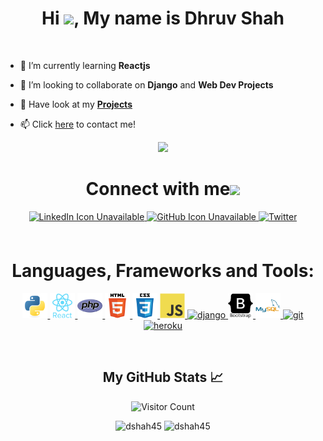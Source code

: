
<h1 align="center"> Hi <img src = "https://raw.githubusercontent.com/MartinHeinz/MartinHeinz/master/wave.gif" width = 35px>, My name is Dhruv Shah </h1>

<p align="left"> <a href="https://twitter.com/" target="blank"><img src="https://img.shields.io/twitter/follow/?logo=twitter&style=for-the-badge" alt="" /></a> </p>

- 🌱 I’m currently learning **Reactjs**

- 👯 I’m looking to collaborate on **Django** and **Web Dev Projects**

- 🔭 Have look at my [**Projects**](https://github.com/dshah45)

- 📫 Click [here]() to contact me!

<div id="header" align="center">
  <img src="https://media.giphy.com/media/M9gbBd9nbDrOTu1Mqx/giphy.gif" width="100"/>
</div>

<h1 align="center"> Connect with me<img src='https://raw.githubusercontent.com/ShahriarShafin/ShahriarShafin/main/Assets/handshake.gif' width="70px" margin-bottom="50px"></h1>

<div align="center">
  <a href="https://www.linkedin.com/in/dhruv-shah-824678183/" target="_blank">
    <img src="https://img.shields.io/badge/linkedin-%231E77B5.svg?&style=for-the-badge&logo=linkedin&logoColor=white" alt="LinkedIn Icon Unavailable" style="margin-bottom: 5px;" />
  </a>
  <a href="https://github.com/dshah45" target="_blank">
    <img src="https://img.shields.io/badge/GitHub-100000?style=for-the-badge&logo=github&logoColor=white" alt="GitHub Icon Unavailable" style="margin-bottom: 5px;" />
  </a>
   <a href="https://twitter.com/Dhruv40056?t=Gnf6ifP9T4-WI5VZxuYVDA&s=09" target="_blank">
    <img src="https://img.shields.io/badge/Twitter-1DA1F2?style=for-the-badge&logo=twitter&logoColor=white" alt="Twitter" style="margin-bottom: 5px;" />
  </a>

</div>
<br />

<h1 align="center">Languages, Frameworks and Tools:</h1>
<p align="center"> 
   <a href="https://www.python.org" target="_blank" rel="noreferrer"> <img src="https://raw.githubusercontent.com/devicons/devicon/master/icons/python/python-original.svg" alt="python" width="40" height="40"/> </a> 
  <a href="https://reactjs.org/" target="_blank" rel="noreferrer"> <img src="https://raw.githubusercontent.com/devicons/devicon/master/icons/react/react-original-wordmark.svg" alt="react" width="40" height="40"/> </a>
 <a href="https://www.php.net" target="_blank" rel="noreferrer"> <img src="https://raw.githubusercontent.com/devicons/devicon/master/icons/php/php-original.svg" alt="php" width="40" height="40"/> </a>
   <a href="https://www.w3.org/html/" target="_blank" rel="noreferrer"> <img src="https://raw.githubusercontent.com/devicons/devicon/master/icons/html5/html5-original-wordmark.svg" alt="html5" width="40" height="40"/> </a> 
  <a href="https://www.w3schools.com/css/" target="_blank" rel="noreferrer"> <img src="https://raw.githubusercontent.com/devicons/devicon/master/icons/css3/css3-original-wordmark.svg" alt="css3" width="40" height="40"/> </a> 
   <a href="https://developer.mozilla.org/en-US/docs/Web/JavaScript" target="_blank" rel="noreferrer"> <img src="https://raw.githubusercontent.com/devicons/devicon/master/icons/javascript/javascript-original.svg" alt="javascript" width="40" height="40"/> </a>
  <a href="https://www.djangoproject.com/" target="_blank" rel="noreferrer"> <img src="https://static.djangoproject.com/img/logos/django-logo-negative.svg" alt="django" width="40" height="40"/> </a> 
  <a href="https://getbootstrap.com" target="_blank" rel="noreferrer"> <img src="https://raw.githubusercontent.com/devicons/devicon/master/icons/bootstrap/bootstrap-plain-wordmark.svg" alt="bootstrap" width="40" height="40"/> </a>
 <a href="https://www.mysql.com/" target="_blank" rel="noreferrer"> <img src="https://raw.githubusercontent.com/devicons/devicon/master/icons/mysql/mysql-original-wordmark.svg" alt="mysql" width="40" height="40"/> </a>
  <a href="https://git-scm.com/" target="_blank" rel="noreferrer"> <img src="https://www.vectorlogo.zone/logos/git-scm/git-scm-icon.svg" alt="git" width="40" height="40"/> </a> <a href="https://heroku.com" target="_blank" rel="noreferrer"> <img src="https://www.vectorlogo.zone/logos/heroku/heroku-icon.svg" alt="heroku" width="40" height="40"/> </a> 
 
 
 </p>
<br />
<h2 align="center"> My GitHub Stats 📈 </h2>
<div align="center">

![Visitor Count](https://profile-counter.glitch.me/{dshah45}/count.svg)


</div>
<p align="center" width="100%">
  <span>
 <img  height="150em" src="https://github-readme-stats.vercel.app/api?username=dshah45&show_icons=true&locale=en&theme=github_dark&border_radius=5" alt="dshah45" />
   <img height="150em" src="https://github-readme-stats.vercel.app/api/top-langs?username=dshah45&show_icons=true&locale=en&layout=compact&theme=github_dark&border_radius=5" alt="dshah45" />
  </span>
</p>



